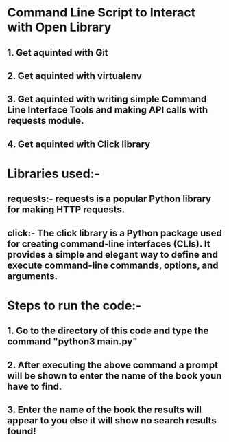 # Command Line Script to Interact with Open Library

## 1. Get aquinted with Git
## 2. Get aquinted with virtualenv 
## 3. Get aquinted with writing simple Command Line Interface Tools and making API calls with requests module. 
## 4. Get aquinted with Click library

# Libraries used:-

## requests:- requests is a popular Python library for making HTTP requests.
## click:- The click library is a Python package used for creating command-line interfaces (CLIs). It provides a simple and elegant way to define and execute command-line commands, options, and arguments.

# Steps to run the code:-
## 1. Go to the directory of this code and type the command "python3 main.py"
## 2. After executing the above command a prompt will be shown to enter the name of the book youn have to find.
## 3. Enter the name of the book the results will appear to you else it will show no search results found!